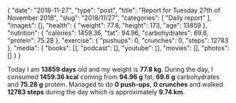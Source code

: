 {
    "date": "2018-11-27",
    "type": "post",
    "title": "Report for Tuesday 27th of November 2018",
    "slug": "2018\/11\/27",
    "categories": [
        "Daily report"
    ],
    "images": [],
    "health": {
        "weight": 77.8,
        "height": 173,
        "age": 13859
    },
    "nutrition": {
        "calories": 1459.36,
        "fat": 94.96,
        "carbohydrates": 69.6,
        "protein": 75.28
    },
    "exercise": {
        "pushups": 0,
        "crunches": 0,
        "steps": 12783
    },
    "media": {
        "books": [],
        "podcast": [],
        "youtube": [],
        "movies": [],
        "photos": []
    }
}

Today I am <strong>13859 days</strong> old and my weight is <strong>77.8 kg</strong>. During the day, I consumed <strong>1459.36 kcal</strong> coming from <strong>94.96 g</strong> fat, <strong>69.6 g</strong> carbohydrates and <strong>75.28 g</strong> protein. Managed to do <strong>0 push-ups</strong>, <strong>0 crunches</strong> and walked <strong>12783 steps</strong> during the day which is approximately <strong>9.74 km</strong>.